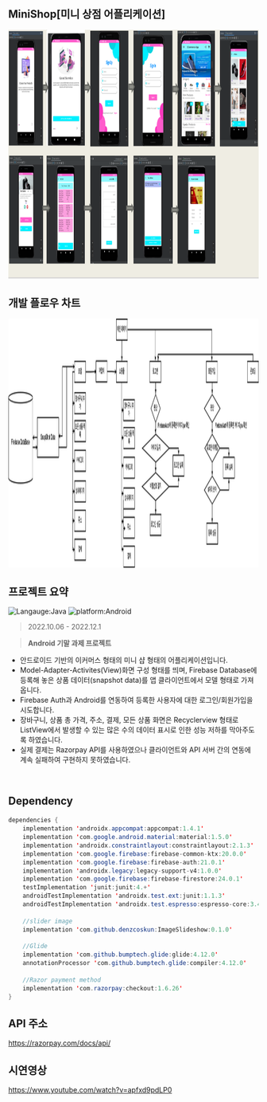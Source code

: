 ## MiniShop[미니 상점 어플리케이션]
<img src='mini shopping mall.png' alt='shopping mall algorithm' width="100%" height="500px"/>

## 개발 플로우 차트
<img src='shopping.drawio.png' alt='shopping mall algorithm' width="100%" height="500px"/>

## 프로젝트 요약
![Langauge:Java](https://img.shields.io/badge/Language-Java-green) ![platform:Android](https://img.shields.io/badge/Platform-Android-green)
> 2022.10.06 - 2022.12.1   
 
> **Android 기말 과제 프로젝트**
* 안드로이드 기반의 이커머스 형태의 미니 샵 형태의 어플리케이션입니다.
* Model-Adapter-Activites(View)화면 구성 형태를 띄며, Firebase Database에 등록해 놓은 상품 데이터(snapshot data)를 앱 클라이언트에서 모델 형태로 가져옵니다.
* Firebase Auth과 Android를 연동하여 등록한 사용자에 대한 로그인/회원가입을 시도합니다.
* 장바구니, 상품 총 가격, 주소, 결제, 모든 상품 화면은 Recyclerview 형태로 ListView에서 발생할 수 있는 많은 수의 데이터 표시로 인한 성능 저하를 막아주도록 하였습니다.
* 실제 결제는 Razorpay API를 사용하였으나 클라이언트와 API 서버 간의 연동에 계속 실패하여 구현하지 못하였습니다.
<br>

## Dependency
```java
dependencies {
    implementation 'androidx.appcompat:appcompat:1.4.1'
    implementation 'com.google.android.material:material:1.5.0'
    implementation 'androidx.constraintlayout:constraintlayout:2.1.3'
    implementation 'com.google.firebase:firebase-common-ktx:20.0.0'
    implementation 'com.google.firebase:firebase-auth:21.0.1'
    implementation 'androidx.legacy:legacy-support-v4:1.0.0'
    implementation 'com.google.firebase:firebase-firestore:24.0.1'
    testImplementation 'junit:junit:4.+'
    androidTestImplementation 'androidx.test.ext:junit:1.1.3'
    androidTestImplementation 'androidx.test.espresso:espresso-core:3.4.0'

    //slider image
    implementation 'com.github.denzcoskun:ImageSlideshow:0.1.0'

    //Glide
    implementation 'com.github.bumptech.glide:glide:4.12.0'
    annotationProcessor 'com.github.bumptech.glide:compiler:4.12.0'

    //Razor payment method
    implementation 'com.razorpay:checkout:1.6.26'
}
```
## API 주소
https://razorpay.com/docs/api/

## 시연영상
https://www.youtube.com/watch?v=apfxd9pdLP0
